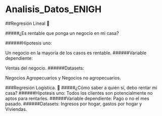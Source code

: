 # Analisis_Datos_ENIGH
 
##Regresión Lineal :round_pushpin:

#####¿Es rentable que ponga un negocio en mi casa?

######Hipotesis uno: 

Un negocio en la mayoría de los casos es rentable.
######Variable dependiente: 

Ventas del negocio.
######Datasets:  

Negocios Agropecuarios y Negocios no agropecuarios.

###Regresión Logística. :round_pushpin:
#####¿Cómo saber a quién sí, debo rentar mi casa?
######Hipotesis uno: 
Todos los clientes son potencialmente no aptos para rentarles.
######Variable dependiente: 
Pago o no el mes pasado.
######Datasets: 
Ingresos por hogar, gastos por hogar y Viviendas. 
